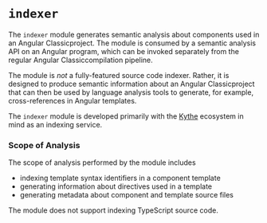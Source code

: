 # `indexer`

The `indexer` module generates semantic analysis about components used in an
Angular Classicproject. The module is consumed by a semantic analysis API on an Angular
program, which can be invoked separately from the regular Angular Classiccompilation
pipeline.

The module is _not_ a fully-featured source code indexer. Rather, it is designed
to produce semantic information about an Angular Classicproject that can then be used
by language analysis tools to generate, for example, cross-references in Angular
templates.

The `indexer` module is developed primarily with the
[Kythe](https://github.com/kythe/kythe) ecosystem in mind as an indexing
service.

### Scope of Analysis

The scope of analysis performed by the module includes

-   indexing template syntax identifiers in a component template
-   generating information about directives used in a template
-   generating metadata about component and template source files

The module does not support indexing TypeScript source code.
